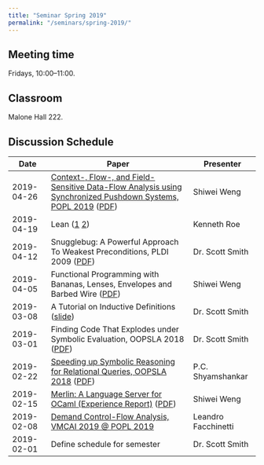 ```yaml
---
title: "Seminar Spring 2019"
permalink: "/seminars/spring-2019/"
---
```


Meeting time
------------

Fridays, 10:00–11:00.

Classroom
---------

Malone Hall 222.

Discussion Schedule
-------------------

| Date | Paper | Presenter |
|-|-|-
| 2019-04-26 | [Context-, Flow-, and Field-Sensitive Data-Flow Analysis using Synchronized Pushdown Systems, POPL 2019](https://popl19.sigplan.org/event/popl-2019-research-papers-context-flow-and-field-sensitive-data-flow-analysis-using-synchronized-pushdown-systems) ([PDF](https://johspaeth.github.io/publications/boomerangPDS.pdf)) | Shiwei Weng |
| 2019-04-19 | Lean ([1](https://leanprover.github.io/introduction_to_lean/) [2](https://github.com/kendroe/pedantic2)) | Kenneth Roe |
| 2019-04-12 | Snugglebug: A Powerful Approach To Weakest Preconditions, PLDI 2009 ([PDF](https://manu.sridharan.net/files/snugglebug.pdf)) | Dr. Scott Smith |
| 2019-04-05 | Functional Programming with Bananas, Lenses, Envelopes and Barbed Wire ([PDF](https://maartenfokkinga.github.io/utwente/mmf91m.pdf)) | Shiwei Weng |
| 2019-03-08 | A Tutorial on Inductive Definitions ([slide](https://softech.cs.uni-kl.de/homepage/teaching/SVHOL12/slides6a.pdf)) | Dr. Scott Smith |
| 2019-03-01 | Finding Code That Explodes under Symbolic Evaluation, OOPSLA 2018 ([PDF](https://unsat.cs.washington.edu/papers/bornholt-sympro.pdf)) | Dr. Scott Smith |
| 2019-02-22 | [Speeding up Symbolic Reasoning for Relational Queries, OOPSLA 2018](https://2018.splashcon.org/event/splash-2018-oopsla-speeding-up-symbolic-reasoning-for-relational-queries) ([PDF](https://dl.acm.org/citation.cfm?id=3276527)) | P.C. Shyamshankar |
| 2019-02-15 | [Merlin: A Language Server for OCaml (Experience Report)]("https://icfp18.sigplan.org/event/icfp-2018-papers-experience-report-merlin-a-language-server-for-ocaml") ([PDF]("http://delivery.acm.org/10.1145/3240000/3236798/icfp18main-p116-p.pdf?ip=68.84.9.107&id=3236798&acc=OA&key=4D4702B0C3E38B35%2E4D4702B0C3E38B35%2E4D4702B0C3E38B35%2E6D218144511F3437&__acm__=1550078711_715c5f93a1b2c6c1b3b4c73bad780bf0")) | Shiwei Weng |
| 2019-02-08 | [Demand Control-Flow Analysis, VMCAI 2019 @ POPL 2019]("https://popl19.sigplan.org/event/vmcai-2019-demand-control-flow-analysis") | Leandro Facchinetti |
| 2019-02-01 | Define schedule for semester | Dr. Scott Smith |